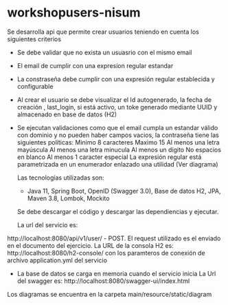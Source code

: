 # workshopusers-nisum
Se desarrolla api que permite crear usuarios teniendo en cuenta los siguientes criterios
- Se debe validar que no exista un usuasrio con el mismo email
- El email de cumplir con una expresion regular estandar
- La constraseña debe cumplir con una expresión regular establecida y configurable
- Al crear el usuario se debe visualizar el Id autogenerado, la fecha de creación , last_login, si está activo, un toke generado mediante UUID y almacenado en base de datos (H2)
- Se ejecutan validaciones como que el email cumpla un estandar válido con dominio y no pueden haber campos vacios, la contraseña tiene las siguientes políticas:
    Minimo 8 caracteres
    Maximo 15
    Al menos una letra mayúscula
    Al menos una letra minucula
    Al menos un dígito
    No espacios en blanco
    Al menos 1 caracter especial
  La expresión regular está parametrizada en un enumerador enlazado una utilidad (Ver diagrama)

  Las tecnologías utilizadas son:
  - Java 11, Spring Boot, OpenID (Swagger 3.0), Base de datos H2, JPA, Maven 3.8, Lombok, Mockito

  Se debe descargar el código y descargar las dependiencias y ejecutar.

  La url del servicio es:

http://localhost:8080/api/v1/user/ - POST. El request utilizado es el enviado en el documento del ejercicio.
La URL de la consola H2 es:
http://localhost:8080/h2-console/ con los paramteros de conexión de archivo application.yml del servicio
- La base de datos se carga en memoria cuando el servicio inicia
La Url del swagger es:
http://localhost:8080/swagger-ui/index.html


  

Los diagramas se encuentra en la carpeta main/resource/static/diagram
  

